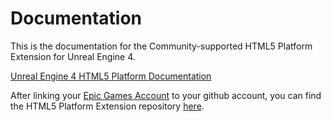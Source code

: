 # Documentation

This is the documentation for the Community-supported HTML5 Platform Extension for Unreal Engine 4.

[Unreal Engine 4 HTML5 Platform Documentation](Platforms/HTML5/HTML5.md)

After linking your [Epic Games Account](https://www.epicgames.com/account/connected) to your github account, you can find the HTML5 Platform Extension repository [here](https://github.com/UnrealEngineHTML5/UnrealEngine/tree/4.24/Engine/Platforms/HTML5).

